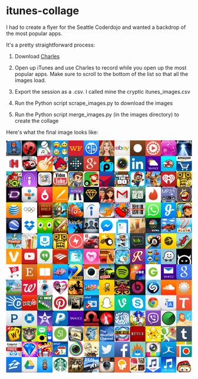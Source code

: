 itunes-collage
==============

I had to create a flyer for the Seattle Coderdojo and wanted a backdrop of the most popular apps.

It's a pretty straightforward process:

1. Download [Charles](http://www.charlesproxy.com/)

2. Open up iTunes and use Charles to record while you open up the most popular apps. Make sure to scroll to the bottom of the list so that all the images load.

3. Export the session as a .csv. I called mine the cryptic itunes_images.csv

4. Run the Python script scrape_images.py to download the images

5. Run the Python script merge_images.py (in the images directory) to create the collage

Here's what the final image looks like:

![Image](https://github.com/lindsayrgwatt/itunes-collage/blob/master/images/collage.jpg?raw=true)
